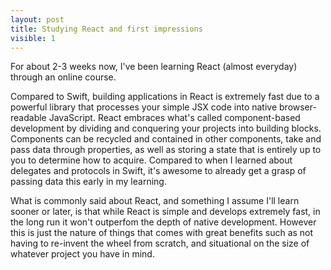 ```yaml
---
layout: post
title: Studying React and first impressions
visible: 1
---
```


For about 2-3 weeks now, I've been learning React (almost everyday) through an online course. 

Compared to Swift, building applications in React is extremely fast due to a powerful library that processes your simple JSX code into 
native browser-readable JavaScript. React embraces what's called component-based development by dividing and conquering your projects into 
building blocks. Components can be recycled and contained in other components, take and pass data through properties, as well as storing a state 
that is entirely up to you to determine how to acquire. Compared to when I learned about delegates and protocols in Swift, it's awesome to already 
get a grasp of passing data this early in my learning. 

What is commonly said about React, and something I assume I'll learn sooner or later, is that while React is simple and develops extremely fast, 
in the long run it won't outperfom the depth of native development. However this is just the nature of things that comes with great benefits such as not having to re-invent the wheel from scratch, and situational on the size of whatever project you have in mind. 
